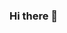 ### Hi there 👋

<!--
**LDJsixsix/LDJsixsix** is a ✨ _special_ ✨ repository because its `README.md` (this file) appears on your GitHub profile.

this is the readme area
-->
